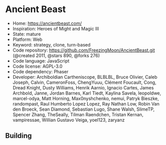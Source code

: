# Ancient Beast

- Home: https://ancientbeast.com/
- Inspiration: Heroes of Might and Magic III
- State: mature
- Platform: Web
- Keyword: strategy, clone, turn-based
- Code repository: https://github.com/FreezingMoon/AncientBeast.git (@created 2011, @stars 890, @forks 276)
- Code language: JavaScript
- Code license: AGPL-3.0
- Code dependency: Phaser
- Developer: Archiboldian Cartheniscope, BLBLBL, Bruce Olivier, Caleb Joseph, Calvin, CameronFoss, ChengYuuu, Clément Foucault, Cong, Dread Knight, Dusty Williams, Henrik Aarnio, Ignacio Cartes, James Archbold, Janne, Jordan Barnes, Karl Tiedt, Kaylina Savela, leopoldwe, marcel-odya, Matt Horning, Max0nyshchenko, nemui, Patryk Bieszke, randompast, Raul Humberto Lopez Lopez, Ray Nathan Low, Robin Van den Broeck, Sean Diamond, Sebastian Lugo, Shane Walsh, SlimeTP, Spencer Zhang, TheSeally, Tilman Raendchen, Tristan Kernan, vampiressae, Willian Gustavo Veiga, yoel123, zaryanz

## Building
